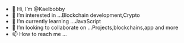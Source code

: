 - 👋 Hi, I’m @Kaelbobby
- 👀 I’m interested in ...Blockchain development,Crypto
- 🌱 I’m currently learning ...JavaScript
- 💞️ I’m looking to collaborate on ...Projects,blockchains,app and more
- 📫 How to reach me ...

<!---
Kaelbobby/Kaelbobby is a ✨ special ✨ repository because its `README.md` (this file) appears on your GitHub profile.
You can click the Preview link to take a look at your changes.
--->
